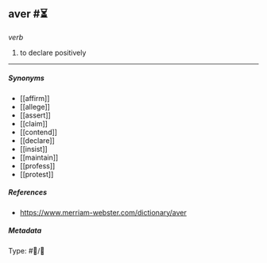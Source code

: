 ## aver  #⏳ 

_verb_

1. to declare positively

___

##### Synonyms

-   [[affirm]]
-   [[allege]]
-   [[assert]]
-   [[claim]]
-   [[contend]]
-   [[declare]]
-   [[insist]]
-   [[maintain]]
-   [[profess]]
-   [[protest]]

##### References

- https://www.merriam-webster.com/dictionary/aver

##### Metadata

Type: #💬/💬 